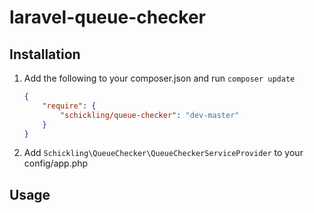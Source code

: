laravel-queue-checker
=====================

## Installation

1. Add the following to your composer.json and run `composer update`

    ```json
    {
        "require": {
            "schickling/queue-checker": "dev-master"
        }
    }
    ```

2. Add `Schickling\QueueChecker\QueueCheckerServiceProvider` to your config/app.php

## Usage

